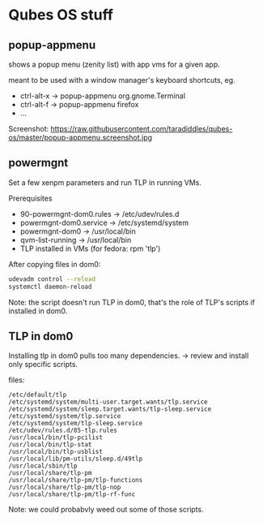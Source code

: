 # Qubes OS stuff

## popup-appmenu

shows a popup menu (zenity list) with app vms for a given app.
 
meant to be used with a window manager's keyboard shortcuts, eg.
  - ctrl-alt-x -> popup-appmenu org.gnome.Terminal
  - ctrl-alt-f -> popup-appmenu firefox
  - ...

Screenshot: https://raw.githubusercontent.com/taradiddles/qubes-os/master/popup-appmenu.screenshot.jpg

## powermgnt

Set a few xenpm parameters and run TLP in running VMs.

Prerequisites
* 90-powermgnt-dom0.rules -> /etc/udev/rules.d
* powermgnt-dom0.service -> /etc/systemd/system
* powermgnt-dom0 -> /usr/local/bin
* qvm-list-running -> /usr/local/bin
* TLP installed in VMs (for fedora: rpm 'tlp')

After copying files in dom0:

```sh
udevadm control --reload
systemctl daemon-reload
```

Note: the script doesn't run TLP in dom0, that's the role of TLP's scripts if installed in dom0.

## TLP in dom0

Installing tlp in dom0 pulls too many dependencies. -> review and install only specific scripts.

files:

```
/etc/default/tlp
/etc/systemd/system/multi-user.target.wants/tlp.service
/etc/systemd/system/sleep.target.wants/tlp-sleep.service
/etc/systemd/system/tlp.service
/etc/systemd/system/tlp-sleep.service
/etc/udev/rules.d/85-tlp.rules
/usr/local/bin/tlp-pcilist
/usr/local/bin/tlp-stat
/usr/local/bin/tlp-usblist
/usr/local/lib/pm-utils/sleep.d/49tlp
/usr/local/sbin/tlp
/usr/local/share/tlp-pm
/usr/local/share/tlp-pm/tlp-functions
/usr/local/share/tlp-pm/tlp-nop
/usr/local/share/tlp-pm/tlp-rf-func
```

Note: we could probabvly weed out some of those scripts.
